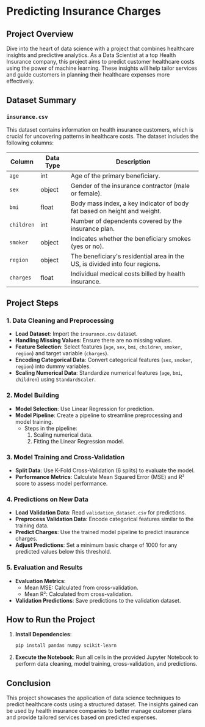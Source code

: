 # Predicting Insurance Charges

## Project Overview

Dive into the heart of data science with a project that combines healthcare insights and predictive analytics. As a Data Scientist at a top Health Insurance company, this project aims to predict customer healthcare costs using the power of machine learning. These insights will help tailor services and guide customers in planning their healthcare expenses more effectively.

## Dataset Summary

### `insurance.csv`
This dataset contains information on health insurance customers, which is crucial for uncovering patterns in healthcare costs. The dataset includes the following columns:

| Column    | Data Type | Description                                                      |
|-----------|-----------|------------------------------------------------------------------|
| `age`     | int       | Age of the primary beneficiary.                                  |
| `sex`     | object    | Gender of the insurance contractor (male or female).             |
| `bmi`     | float     | Body mass index, a key indicator of body fat based on height and weight. |
| `children`| int       | Number of dependents covered by the insurance plan.              |
| `smoker`  | object    | Indicates whether the beneficiary smokes (yes or no).            |
| `region`  | object    | The beneficiary's residential area in the US, is divided into four regions. |
| `charges` | float     | Individual medical costs billed by health insurance.             |

## Project Steps

### 1. Data Cleaning and Preprocessing

- **Load Dataset**: Import the `insurance.csv` dataset.
- **Handling Missing Values**: Ensure there are no missing values.
- **Feature Selection**: Select features (`age`, `sex`, `bmi`, `children`, `smoker`, `region`) and target variable (`charges`).
- **Encoding Categorical Data**: Convert categorical features (`sex`, `smoker`, `region`) into dummy variables.
- **Scaling Numerical Data**: Standardize numerical features (`age`, `bmi`, `children`) using `StandardScaler`.

### 2. Model Building

- **Model Selection**: Use Linear Regression for prediction.
- **Model Pipeline**: Create a pipeline to streamline preprocessing and model training.
  - Steps in the pipeline:
    1. Scaling numerical data.
    2. Fitting the Linear Regression model.

### 3. Model Training and Cross-Validation

- **Split Data**: Use K-Fold Cross-Validation (6 splits) to evaluate the model.
- **Performance Metrics**: Calculate Mean Squared Error (MSE) and R² score to assess model performance.

### 4. Predictions on New Data

- **Load Validation Data**: Read `validation_dataset.csv` for predictions.
- **Preprocess Validation Data**: Encode categorical features similar to the training data.
- **Predict Charges**: Use the trained model pipeline to predict insurance charges.
- **Adjust Predictions**: Set a minimum basic charge of 1000 for any predicted values below this threshold.

### 5. Evaluation and Results

- **Evaluation Metrics**:
  - Mean MSE: Calculated from cross-validation.
  - Mean R²: Calculated from cross-validation.
- **Validation Predictions**: Save predictions to the validation dataset.

## How to Run the Project

1. **Install Dependencies**:
   ```bash
   pip install pandas numpy scikit-learn
   ```
2. **Execute the Notebook**: Run all cells in the provided Jupyter Notebook to perform data cleaning, model training, cross-validation, and predictions.

## Conclusion

This project showcases the application of data science techniques to predict healthcare costs using a structured dataset. The insights gained can be used by health insurance companies to better manage customer plans and provide tailored services based on predicted expenses.
